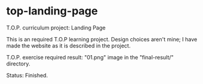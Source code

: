 # top-landing-page
T.O.P. curriculum project: Landing Page

This is an required T.O.P learning project. Design choices aren't mine; I have made the website as it is described in the project.

T.O.P. exercise required result: "01.png" image in the "final-result/" directory.

Status: Finished.